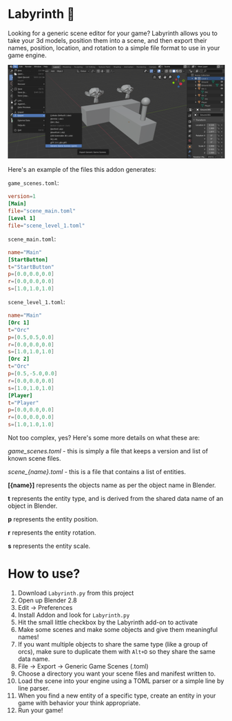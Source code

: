 # Labyrinth 🏯

Looking for a generic scene editor for your game? Labyrinth allows you to take your 3d models, position them into a scene, and then export their names, position, location, and rotation to a simple file format to use in your game engine. 

![Game scenes export example](example.png)

Here's an example of the files this addon generates:

`game_scenes.toml`:
```toml
version=1
[Main]
file="scene_main.toml"
[Level 1]
file="scene_level_1.toml"
```

`scene_main.toml`:
```toml
name="Main"
[StartButton]
t="StartButton"
p=[0.0,0.0,0.0]
r=[0.0,0.0,0.0]
s=[1.0,1.0,1.0]
```

`scene_level_1.toml`:
```toml
name="Main"
[Orc 1]
t="Orc"
p=[0.5,0.5,0.0]
r=[0.0,0.0,0.0]
s=[1.0,1.0,1.0]
[Orc 2]
t="Orc"
p=[0.5,-5.0,0.0]
r=[0.0,0.0,0.0]
s=[1.0,1.0,1.0]
[Player]
t="Player"
p=[0.0,0.0,0.0]
r=[0.0,0.0,0.0]
s=[1.0,1.0,1.0]
```

Not too complex, yes? Here's some more details on what these are:

*game_scenes.toml* - this is simply a file that keeps a version and list of known scene files.

*scene_{name}.toml* - this is a file that contains a list of entities.

**[{name}]** represents the objects name as per the object name in Blender. 

**t** represents the entity type, and is derived from the shared data name of an object in Blender.

**p** represents the entity position.

**r** represents the entity rotation.

**s** represents the entity scale.

# How to use?

1. Download `Labyrinth.py` from this project
2. Open up Blender 2.8
3. Edit -> Preferences 
4. Install Addon and look for `Labyrinth.py`
5. Hit the small little checkbox by the Labyrinth add-on to activate
6. Make some scenes and make some objects and give them meaningful names!
7. If you want multiple objects to share the same type (like a group of orcs), make sure to duplicate them with `Alt+D` so they share the same data name.
8. File -> Export -> Generic Game Scenes (.toml)
9. Choose a directory you want your scene files and manifest written to.
10. Load the scene into your engine using a TOML parser or a simple line by line parser.
11. When you find a new entity of a specific type, create an entity in your game with behavior your think appropriate.
12. Run your game!
